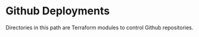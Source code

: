 # Github Deployments

Directories in this path are Terraform modules to control Github repositories.
